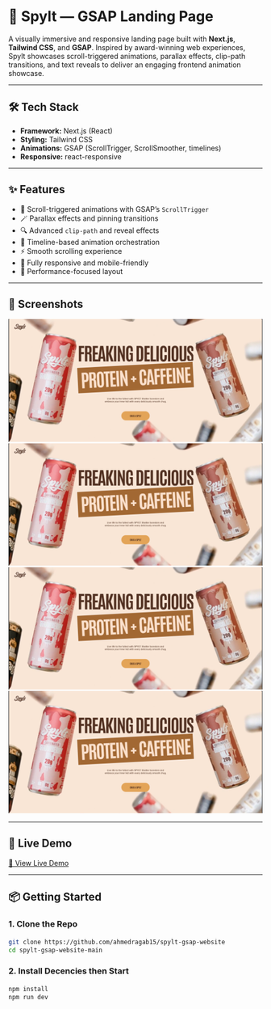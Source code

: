 # 🎨 Spylt — GSAP Landing Page

A visually immersive and responsive landing page built with **Next.js**, **Tailwind CSS**, and **GSAP**. Inspired by award-winning web experiences, Spylt showcases scroll-triggered animations, parallax effects, clip-path transitions, and text reveals to deliver an engaging frontend animation showcase.

---

## 🛠️ Tech Stack

- **Framework:** Next.js (React)
- **Styling:** Tailwind CSS
- **Animations:** GSAP (ScrollTrigger, ScrollSmoother, timelines)
- **Responsive:** react-responsive

---

## ✨ Features

- 🎯 Scroll-triggered animations with GSAP’s `ScrollTrigger`
- 🪄 Parallax effects and pinning transitions
- 🔍 Advanced `clip-path` and reveal effects
- 🔁 Timeline-based animation orchestration
- ⚡ Smooth scrolling experience
- 📱 Fully responsive and mobile-friendly
- 🧠 Performance-focused layout

---

## 📸 Screenshots

   <img src="public/preview/preview1.png" >
  <br /> 

   <img src="public/preview/preview1.png" >
  <br /> 
 
   <img src="public/preview/preview1.png" >
  <br /> 
 
   <img src="public/preview/preview1.png" >

---


## 🚀 Live Demo

[🔗 View Live Demo](https://spylt-gsap-website.vercel.app)


---

## 📦 Getting Started

### 1. Clone the Repo

```bash
git clone https://github.com/ahmedragab15/spylt-gsap-website
cd spylt-gsap-website-main
```

### 2. Install Decencies then Start

```bash
npm install
npm run dev
```